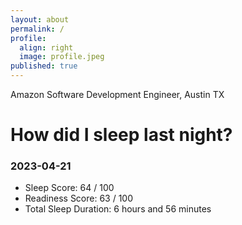 ```yaml
---
layout: about
permalink: /
profile:
  align: right
  image: profile.jpeg
published: true
---
```


Amazon Software Development Engineer, Austin TX

# How did I sleep last night? 
### 2023-04-21
- Sleep Score: 64 / 100
- Readiness Score: 63 / 100 
- Total Sleep Duration: 6 hours and 56 minutes

